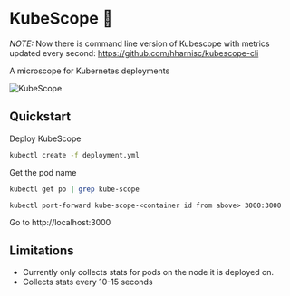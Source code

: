 # KubeScope 🔬

_NOTE:_ Now there is command line version of Kubescope with metrics updated every second: https://github.com/hharnisc/kubescope-cli

A microscope for Kubernetes deployments

![KubeScope](https://github.com/hharnisc/kubescope/raw/master/kube-scope.png)

## Quickstart

Deploy KubeScope

```sh
kubectl create -f deployment.yml
```

Get the pod name

```sh
kubectl get po | grep kube-scope
```

```
kubectl port-forward kube-scope-<container id from above> 3000:3000
```

Go to http://localhost:3000

## Limitations

- Currently only collects stats for pods on the node it is deployed on.
- Collects stats every 10-15 seconds
